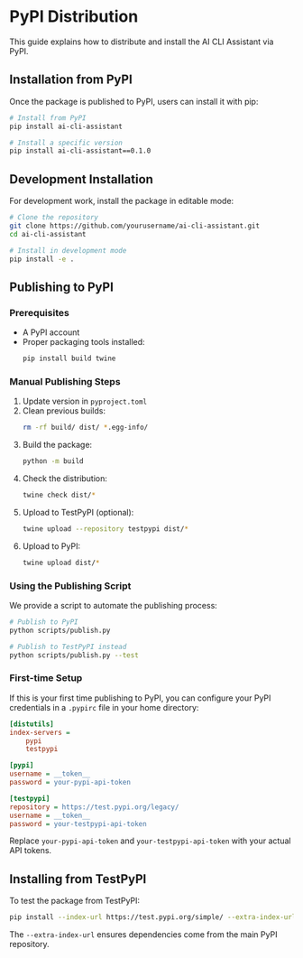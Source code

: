 # PyPI Distribution

This guide explains how to distribute and install the AI CLI Assistant via PyPI.

## Installation from PyPI

Once the package is published to PyPI, users can install it with pip:

```bash
# Install from PyPI
pip install ai-cli-assistant

# Install a specific version
pip install ai-cli-assistant==0.1.0
```

## Development Installation

For development work, install the package in editable mode:

```bash
# Clone the repository
git clone https://github.com/yourusername/ai-cli-assistant.git
cd ai-cli-assistant

# Install in development mode
pip install -e .
```

## Publishing to PyPI

### Prerequisites

- A PyPI account
- Proper packaging tools installed:
  ```bash
  pip install build twine
  ```

### Manual Publishing Steps

1. Update version in `pyproject.toml`
2. Clean previous builds:
   ```bash
   rm -rf build/ dist/ *.egg-info/
   ```
3. Build the package:
   ```bash
   python -m build
   ```
4. Check the distribution:
   ```bash
   twine check dist/*
   ```
5. Upload to TestPyPI (optional):
   ```bash
   twine upload --repository testpypi dist/*
   ```
6. Upload to PyPI:
   ```bash
   twine upload dist/*
   ```

### Using the Publishing Script

We provide a script to automate the publishing process:

```bash
# Publish to PyPI
python scripts/publish.py

# Publish to TestPyPI instead
python scripts/publish.py --test
```

### First-time Setup

If this is your first time publishing to PyPI, you can configure your PyPI credentials in a `.pypirc` file in your home directory:

```ini
[distutils]
index-servers =
    pypi
    testpypi

[pypi]
username = __token__
password = your-pypi-api-token

[testpypi]
repository = https://test.pypi.org/legacy/
username = __token__
password = your-testpypi-api-token
```

Replace `your-pypi-api-token` and `your-testpypi-api-token` with your actual API tokens.

## Installing from TestPyPI

To test the package from TestPyPI:

```bash
pip install --index-url https://test.pypi.org/simple/ --extra-index-url https://pypi.org/simple/ ai-cli-assistant
```

The `--extra-index-url` ensures dependencies come from the main PyPI repository.
